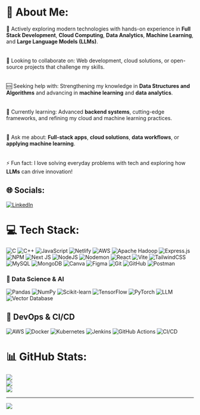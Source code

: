 # 💫 About Me:
🎯 Actively exploring modern technologies with hands-on experience in **Full Stack Development**, **Cloud Computing**, **Data Analytics**, **Machine Learning**, and **Large Language Models (LLMs)**.<br><br>  
🤝 Looking to collaborate on: Web development, cloud solutions, or open-source projects that challenge my skills.<br><br>  
🆘 Seeking help with: Strengthening my knowledge in **Data Structures and Algorithms** and advancing in **machine learning** and **data analytics**.<br><br>  
🌱 Currently learning: Advanced **backend systems**, cutting-edge frameworks, and refining my cloud and machine learning practices.<br><br>  
💬 Ask me about: **Full-stack apps**, **cloud solutions**, **data workflows**, or **applying machine learning**.<br><br>  
⚡ Fun fact: I love solving everyday problems with tech and exploring how **LLMs** can drive innovation!
## 🌐 Socials:
[![LinkedIn](https://img.shields.io/badge/LinkedIn-%230077B5.svg?logo=linkedin&logoColor=white)](https://linkedin.com/in/mothilal-shiva-41151b228) 

# 💻 Tech Stack:
![C](https://img.shields.io/badge/c-%2300599C.svg?style=for-the-badge&logo=c&logoColor=white) 
![C++](https://img.shields.io/badge/c++-%2300599C.svg?style=for-the-badge&logo=c%2B%2B&logoColor=white) 
![JavaScript](https://img.shields.io/badge/javascript-%23323330.svg?style=for-the-badge&logo=javascript&logoColor=%23F7DF1E) 
![Netlify](https://img.shields.io/badge/netlify-%23000000.svg?style=for-the-badge&logo=netlify&logoColor=#00C7B7) 
![AWS](https://img.shields.io/badge/AWS-%23FF9900.svg?style=for-the-badge&logo=amazon-aws&logoColor=white) 
![Apache Hadoop](https://img.shields.io/badge/Apache%20Hadoop-66CCFF?style=for-the-badge&logo=apachehadoop&logoColor=black) 
![Express.js](https://img.shields.io/badge/express.js-%23404d59.svg?style=for-the-badge&logo=express&logoColor=%2361DAFB) 
![NPM](https://img.shields.io/badge/NPM-%23CB3837.svg?style=for-the-badge&logo=npm&logoColor=white) 
![Next JS](https://img.shields.io/badge/Next-black?style=for-the-badge&logo=next.js&logoColor=white) 
![NodeJS](https://img.shields.io/badge/node.js-6DA55F?style=for-the-badge&logo=node.js&logoColor=white) 
![Nodemon](https://img.shields.io/badge/NODEMON-%23323330.svg?style=for-the-badge&logo=nodemon&logoColor=%BBDEAD) 
![React](https://img.shields.io/badge/react-%2320232a.svg?style=for-the-badge&logo=react&logoColor=%2361DAFB) 
![Vite](https://img.shields.io/badge/vite-%23646CFF.svg?style=for-the-badge&logo=vite&logoColor=white) 
![TailwindCSS](https://img.shields.io/badge/tailwindcss-%2338B2AC.svg?style=for-the-badge&logo=tailwind-css&logoColor=white) 
![MySQL](https://img.shields.io/badge/mysql-4479A1.svg?style=for-the-badge&logo=mysql&logoColor=white) 
![MongoDB](https://img.shields.io/badge/MongoDB-%234ea94b.svg?style=for-the-badge&logo=mongodb&logoColor=white) 
![Canva](https://img.shields.io/badge/Canva-%2300C4CC.svg?style=for-the-badge&logo=Canva&logoColor=white) 
![Figma](https://img.shields.io/badge/figma-%23F24E1E.svg?style=for-the-badge&logo=figma&logoColor=white) 
![Git](https://img.shields.io/badge/git-%23F05033.svg?style=for-the-badge&logo=git&logoColor=white) 
![GitHub](https://img.shields.io/badge/github-%23121011.svg?style=for-the-badge&logo=github&logoColor=white) 
![Postman](https://img.shields.io/badge/Postman-FF6C37?style=for-the-badge&logo=postman&logoColor=white) 

### 🔹 Data Science & AI
![Pandas](https://img.shields.io/badge/pandas-%23150458.svg?style=for-the-badge&logo=pandas&logoColor=white) 
![NumPy](https://img.shields.io/badge/numpy-%23013243.svg?style=for-the-badge&logo=numpy&logoColor=white) 
![Scikit-learn](https://img.shields.io/badge/scikit--learn-%23F7931E.svg?style=for-the-badge&logo=scikit-learn&logoColor=white) 
![TensorFlow](https://img.shields.io/badge/TensorFlow-%23FF6F00.svg?style=for-the-badge&logo=tensorflow&logoColor=white) 
![PyTorch](https://img.shields.io/badge/PyTorch-%23EE4C2C.svg?style=for-the-badge&logo=pytorch&logoColor=white) 
![LLM](https://img.shields.io/badge/LLM-LangChain-%2300A3E0.svg?style=for-the-badge&logo=langchain&logoColor=white) 
![Vector Database](https://img.shields.io/badge/Vector%20Database-%23007396.svg?style=for-the-badge&logo=vector&logoColor=white)  

## 🚀 DevOps & CI/CD
![AWS](https://img.shields.io/badge/AWS-%23FF9900.svg?style=for-the-badge&logo=amazon-aws&logoColor=white) 
![Docker](https://img.shields.io/badge/Docker-%230db7ed.svg?style=for-the-badge&logo=docker&logoColor=white) 
![Kubernetes](https://img.shields.io/badge/Kubernetes-%23326ce5.svg?style=for-the-badge&logo=kubernetes&logoColor=white) 
![Jenkins](https://img.shields.io/badge/Jenkins-%23D24939.svg?style=for-the-badge&logo=jenkins&logoColor=white) 
![GitHub Actions](https://img.shields.io/badge/GitHub_Actions-%232671E5.svg?style=for-the-badge&logo=github-actions&logoColor=white) 
![CI/CD](https://img.shields.io/badge/CI%2FCD-%234caf50.svg?style=for-the-badge&logo=githubactions&logoColor=white) 



# 📊 GitHub Stats:
![](https://github-readme-stats.vercel.app/api?username=MothilalShiva&theme=dark&hide_border=false&include_all_commits=false&count_private=false)<br/>
![](https://github-readme-streak-stats.herokuapp.com/?user=MothilalShiva&theme=dark&hide_border=false)<br/>
![](https://github-readme-stats.vercel.app/api/top-langs/?username=MothilalShiva&theme=dark&hide_border=false&include_all_commits=false&count_private=false&layout=compact)

---
[![](https://visitcount.itsvg.in/api?id=MothilalShiva&icon=0&color=0)](https://visitcount.itsvg.in)







